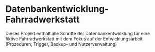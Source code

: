 # Datenbankentwicklung-Fahrradwerkstatt
Dieses Projekt enthält alle Schritte der Datenbankentwicklung für eine fiktive Fahrradwerkstatt mit dem Fokus auf der Entwicklungsarbeit (Prozeduren, Trigger, Backup- und Nutzerverwaltung)

